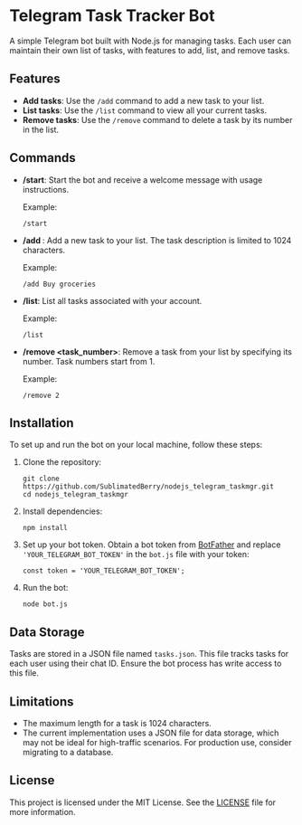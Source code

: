 # Telegram Task Tracker Bot

A simple Telegram bot built with Node.js for managing tasks. Each user can maintain their own list of tasks, with features to add, list, and remove tasks.

## Features

- **Add tasks**: Use the `/add` command to add a new task to your list.
- **List tasks**: Use the `/list` command to view all your current tasks.
- **Remove tasks**: Use the `/remove` command to delete a task by its number in the list.

## Commands

- **/start**: Start the bot and receive a welcome message with usage instructions.

  Example:
  ```
  /start
  ```

- **/add <task>**: Add a new task to your list. The task description is limited to 1024 characters.

  Example:
  ```
  /add Buy groceries
  ```

- **/list**: List all tasks associated with your account.

  Example:
  ```
  /list
  ```

- **/remove <task_number>**: Remove a task from your list by specifying its number. Task numbers start from 1.

  Example:
  ```
  /remove 2
  ```

## Installation

To set up and run the bot on your local machine, follow these steps:

1. Clone the repository:
   ```
   git clone https://github.com/SublimatedBerry/nodejs_telegram_taskmgr.git
   cd nodejs_telegram_taskmgr
   ```

2. Install dependencies:
   ```
   npm install
   ```

3. Set up your bot token. Obtain a bot token from [BotFather](https://t.me/botfather) and replace `'YOUR_TELEGRAM_BOT_TOKEN'` in the `bot.js` file with your token:
   ```
   const token = 'YOUR_TELEGRAM_BOT_TOKEN';
   ```

4. Run the bot:
   ```
   node bot.js
   ```

## Data Storage

Tasks are stored in a JSON file named `tasks.json`. This file tracks tasks for each user using their chat ID. Ensure the bot process has write access to this file.

## Limitations

- The maximum length for a task is 1024 characters.
- The current implementation uses a JSON file for data storage, which may not be ideal for high-traffic scenarios. For production use, consider migrating to a database.

## License

This project is licensed under the MIT License. See the [LICENSE](LICENSE) file for more information.
